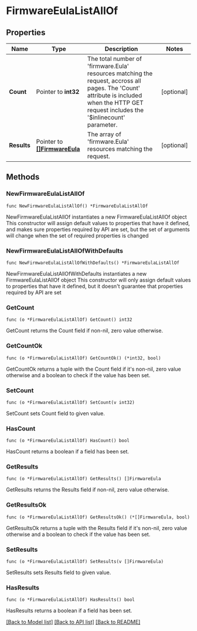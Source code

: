 # FirmwareEulaListAllOf

## Properties

Name | Type | Description | Notes
------------ | ------------- | ------------- | -------------
**Count** | Pointer to **int32** | The total number of &#39;firmware.Eula&#39; resources matching the request, accross all pages. The &#39;Count&#39; attribute is included when the HTTP GET request includes the &#39;$inlinecount&#39; parameter. | [optional] 
**Results** | Pointer to [**[]FirmwareEula**](firmware.Eula.md) | The array of &#39;firmware.Eula&#39; resources matching the request. | [optional] 

## Methods

### NewFirmwareEulaListAllOf

`func NewFirmwareEulaListAllOf() *FirmwareEulaListAllOf`

NewFirmwareEulaListAllOf instantiates a new FirmwareEulaListAllOf object
This constructor will assign default values to properties that have it defined,
and makes sure properties required by API are set, but the set of arguments
will change when the set of required properties is changed

### NewFirmwareEulaListAllOfWithDefaults

`func NewFirmwareEulaListAllOfWithDefaults() *FirmwareEulaListAllOf`

NewFirmwareEulaListAllOfWithDefaults instantiates a new FirmwareEulaListAllOf object
This constructor will only assign default values to properties that have it defined,
but it doesn't guarantee that properties required by API are set

### GetCount

`func (o *FirmwareEulaListAllOf) GetCount() int32`

GetCount returns the Count field if non-nil, zero value otherwise.

### GetCountOk

`func (o *FirmwareEulaListAllOf) GetCountOk() (*int32, bool)`

GetCountOk returns a tuple with the Count field if it's non-nil, zero value otherwise
and a boolean to check if the value has been set.

### SetCount

`func (o *FirmwareEulaListAllOf) SetCount(v int32)`

SetCount sets Count field to given value.

### HasCount

`func (o *FirmwareEulaListAllOf) HasCount() bool`

HasCount returns a boolean if a field has been set.

### GetResults

`func (o *FirmwareEulaListAllOf) GetResults() []FirmwareEula`

GetResults returns the Results field if non-nil, zero value otherwise.

### GetResultsOk

`func (o *FirmwareEulaListAllOf) GetResultsOk() (*[]FirmwareEula, bool)`

GetResultsOk returns a tuple with the Results field if it's non-nil, zero value otherwise
and a boolean to check if the value has been set.

### SetResults

`func (o *FirmwareEulaListAllOf) SetResults(v []FirmwareEula)`

SetResults sets Results field to given value.

### HasResults

`func (o *FirmwareEulaListAllOf) HasResults() bool`

HasResults returns a boolean if a field has been set.


[[Back to Model list]](../README.md#documentation-for-models) [[Back to API list]](../README.md#documentation-for-api-endpoints) [[Back to README]](../README.md)


